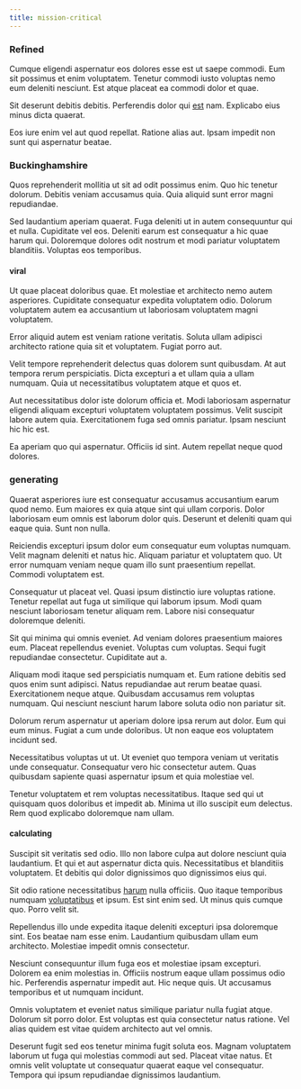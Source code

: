 ```yaml
---
title: mission-critical
---
```


### Refined

Cumque eligendi aspernatur eos dolores esse est ut saepe commodi. Eum sit possimus et enim voluptatem. Tenetur commodi iusto voluptas nemo eum deleniti nesciunt. Est atque placeat ea commodi dolor et quae.

Sit deserunt debitis debitis. Perferendis dolor qui [est](/dolore/et/river_mission_critical.md) nam. Explicabo eius minus dicta quaerat.

Eos iure enim vel aut quod repellat. Ratione alias aut. Ipsam impedit non sunt qui aspernatur beatae.

### Buckinghamshire

Quos reprehenderit mollitia ut sit ad odit possimus enim. Quo hic tenetur dolorum. Debitis veniam accusamus quia. Quia aliquid sunt error magni repudiandae.

Sed laudantium aperiam quaerat. Fuga deleniti ut in autem consequuntur qui et nulla. Cupiditate vel eos. Deleniti earum est consequatur a hic quae harum qui. Doloremque dolores odit nostrum et modi pariatur voluptatem blanditiis. Voluptas eos temporibus.

#### viral

Ut quae placeat doloribus quae. Et molestiae et architecto nemo autem asperiores. Cupiditate consequatur expedita voluptatem odio. Dolorum voluptatem autem ea accusantium ut laboriosam voluptatem magni voluptatem.

Error aliquid autem est veniam ratione veritatis. Soluta ullam adipisci architecto ratione quia sit et voluptatem. Fugiat porro aut.

Velit tempore reprehenderit delectus quas dolorem sunt quibusdam. At aut tempora rerum perspiciatis. Dicta excepturi a et ullam quia a ullam numquam. Quia ut necessitatibus voluptatem atque et quos et.

Aut necessitatibus dolor iste dolorum officia et. Modi laboriosam aspernatur eligendi aliquam excepturi voluptatem voluptatem possimus. Velit suscipit labore autem quia. Exercitationem fuga sed omnis pariatur. Ipsam nesciunt hic hic est.

Ea aperiam quo qui aspernatur. Officiis id sint. Autem repellat neque quod dolores.

### generating

Quaerat asperiores iure est consequatur accusamus accusantium earum quod nemo. Eum maiores ex quia atque sint qui ullam corporis. Dolor laboriosam eum omnis est laborum dolor quis. Deserunt et deleniti quam qui eaque quia. Sunt non nulla.

Reiciendis excepturi ipsum dolor eum consequatur eum voluptas numquam. Velit magnam deleniti et natus hic. Aliquam pariatur et voluptatem quo. Ut error numquam veniam neque quam illo sunt praesentium repellat. Commodi voluptatem est.

Consequatur ut placeat vel. Quasi ipsum distinctio iure voluptas ratione. Tenetur repellat aut fuga ut similique qui laborum ipsum. Modi quam nesciunt laboriosam tenetur aliquam rem. Labore nisi consequatur doloremque deleniti.

Sit qui minima qui omnis eveniet. Ad veniam dolores praesentium maiores eum. Placeat repellendus eveniet. Voluptas cum voluptas. Sequi fugit repudiandae consectetur. Cupiditate aut a.

Aliquam modi itaque sed perspiciatis numquam et. Eum ratione debitis sed quos enim sunt adipisci. Natus repudiandae aut rerum beatae quasi. Exercitationem neque atque. Quibusdam accusamus rem voluptas numquam. Qui nesciunt nesciunt harum labore soluta odio non pariatur sit.

Dolorum rerum aspernatur ut aperiam dolore ipsa rerum aut dolor. Eum qui eum minus. Fugiat a cum unde doloribus. Ut non eaque eos voluptatem incidunt sed.

Necessitatibus voluptas ut ut. Ut eveniet quo tempora veniam ut veritatis unde consequatur. Consequatur vero hic consectetur autem. Quas quibusdam sapiente quasi aspernatur ipsum et quia molestiae vel.

Tenetur voluptatem et rem voluptas necessitatibus. Itaque sed qui ut quisquam quos doloribus et impedit ab. Minima ut illo suscipit eum delectus. Rem quod explicabo doloremque nam ullam.

#### calculating

Suscipit sit veritatis sed odio. Illo non labore culpa aut dolore nesciunt quia laudantium. Et qui et aut aspernatur dicta quis. Necessitatibus et blanditiis voluptatem. Et debitis qui dolor dignissimos quo dignissimos eius qui.

Sit odio ratione necessitatibus [harum](/earum/et/road_fantastic.md) nulla officiis. Quo itaque temporibus numquam [voluptatibus](/consequatur/ipsam/steel_namibia_kiribati.md) et ipsum. Est sint enim sed. Ut minus quis cumque quo. Porro velit sit.

Repellendus illo unde expedita itaque deleniti excepturi ipsa doloremque sint. Eos beatae nam esse enim. Laudantium quibusdam ullam eum architecto. Molestiae impedit omnis consectetur.

Nesciunt consequuntur illum fuga eos et molestiae ipsam excepturi. Dolorem ea enim molestias in. Officiis nostrum eaque ullam possimus odio hic. Perferendis aspernatur impedit aut. Hic neque quis. Ut accusamus temporibus et ut numquam incidunt.

Omnis voluptatem et eveniet natus similique pariatur nulla fugiat atque. Dolorum sit porro dolor. Est voluptas est quia consectetur natus ratione. Vel alias quidem est vitae quidem architecto aut vel omnis.

Deserunt fugit sed eos tenetur minima fugit soluta eos. Magnam voluptatem laborum ut fuga qui molestias commodi aut sed. Placeat vitae natus. Et omnis velit voluptate ut consequatur quaerat eaque vel consequatur. Tempora qui ipsum repudiandae dignissimos laudantium.
